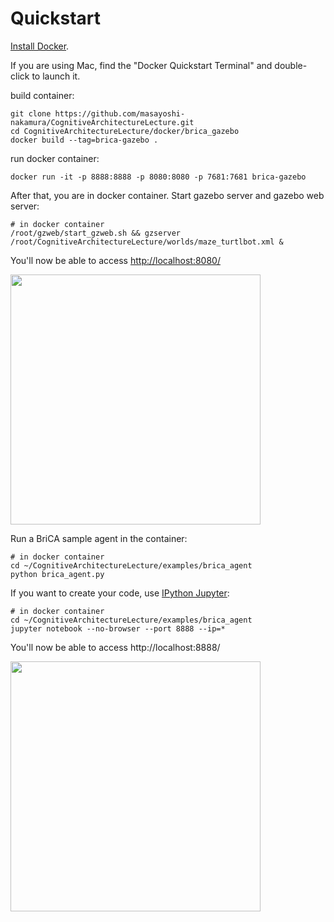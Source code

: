 

# Quickstart
[Install Docker](https://docs.docker.com/engine/installation/).

If you are using Mac, find the "Docker Quickstart Terminal" and double-click to launch it.

build container:

```
git clone https://github.com/masayoshi-nakamura/CognitiveArchitectureLecture.git
cd CognitiveArchitectureLecture/docker/brica_gazebo
docker build --tag=brica-gazebo .
```

run docker container:

```
docker run -it -p 8888:8888 -p 8080:8080 -p 7681:7681 brica-gazebo
```

After that, you are in docker container. Start gazebo server and gazebo web server:

```
# in docker container
/root/gzweb/start_gzweb.sh && gzserver /root/CognitiveArchitectureLecture/worlds/maze_turtlbot.xml &
```

You'll now be able to access [http://localhost:8080/](http://localhost:8080/) 

<img src="https://cloud.githubusercontent.com/assets/1708549/13484633/fd0aa402-e142-11e5-8b4a-cd4be83954e4.png" width=400/>


Run a BriCA sample agent in the container:

```
# in docker container
cd ~/CognitiveArchitectureLecture/examples/brica_agent 
python brica_agent.py
```



If you want to create your code, use [IPython Jupyter](http://ipython.org/):

```
# in docker container
cd ~/CognitiveArchitectureLecture/examples/brica_agent
jupyter notebook --no-browser --port 8888 --ip=*
```

You'll now be able to access http://localhost:8888/ 


<img src="https://cloud.githubusercontent.com/assets/1708549/13484604/d72e9cf2-e142-11e5-8ac9-e4eb9e8978c1.png" width=400/>



